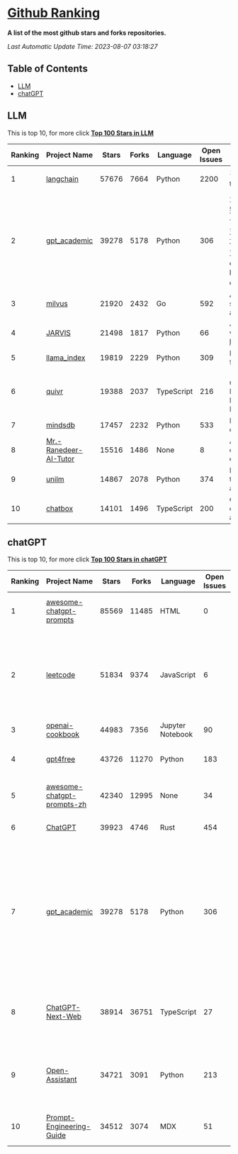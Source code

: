 [Github Ranking](./README.md)
==========

**A list of the most github stars and forks repositories.**

*Last Automatic Update Time: 2023-08-07 03:18:27*

## Table of Contents
 * [LLM](#LLM)
 * [chatGPT](#chatGPT)

## LLM

This is top 10, for more click **[Top 100 Stars in LLM](Top100/LLM.md)**

| Ranking | Project Name | Stars | Forks | Language | Open Issues | Description | Last Commit |
| ------- | ------------ | ----- | ----- | -------- | ----------- | ----------- | ----------- |
| 1 | [langchain](https://github.com/langchain-ai/langchain) | 57676 | 7664 | Python | 2200 | ⚡ Building applications with LLMs through composability ⚡ | 2023-08-07T03:14:09Z |
| 2 | [gpt_academic](https://github.com/binary-husky/gpt_academic) | 39278 | 5178 | Python | 306 | 为ChatGPT/GLM提供图形交互界面，特别优化论文阅读/润色/写作体验，模块化设计，支持自定义快捷按钮&函数插件，支持Python和C++等项目剖析&自译解功能，PDF/LaTex论文翻译&总结功能，支持并行问询多种LLM模型，支持清华chatglm2等本地模型。兼容复旦MOSS, llama, rwkv, newbing, claude, claude2等 | 2023-08-06T18:12:01Z |
| 3 | [milvus](https://github.com/milvus-io/milvus) | 21920 | 2432 | Go | 592 | A cloud-native vector database, storage for next generation AI applications | 2023-08-07T03:03:28Z |
| 4 | [JARVIS](https://github.com/microsoft/JARVIS) | 21498 | 1817 | Python | 66 | JARVIS, a system to connect LLMs with ML community. Paper: https://arxiv.org/pdf/2303.17580.pdf | 2023-07-28T09:59:24Z |
| 5 | [llama_index](https://github.com/jerryjliu/llama_index) | 19819 | 2229 | Python | 309 | LlamaIndex (GPT Index) is a data framework for your LLM applications | 2023-08-07T00:38:18Z |
| 6 | [quivr](https://github.com/StanGirard/quivr) | 19388 | 2037 | TypeScript | 216 | 🧠 Dump all your files and chat with it using your Generative AI Second Brain using LLMs ( GPT 3.5/4, Private, Anthropic, VertexAI ) & Embeddings 🧠  | 2023-08-07T03:15:23Z |
| 7 | [mindsdb](https://github.com/mindsdb/mindsdb) | 17457 | 2232 | Python | 533 | MindsDB connects AI models to databases. | 2023-08-06T23:06:21Z |
| 8 | [Mr.-Ranedeer-AI-Tutor](https://github.com/JushBJJ/Mr.-Ranedeer-AI-Tutor) | 15516 | 1486 | None | 8 | A GPT-4 AI Tutor Prompt for customizable personalized learning experiences. | 2023-07-15T10:58:29Z |
| 9 | [unilm](https://github.com/microsoft/unilm) | 14867 | 2078 | Python | 374 | Large-scale Self-supervised Pre-training Across Tasks, Languages, and Modalities | 2023-08-01T10:00:29Z |
| 10 | [chatbox](https://github.com/Bin-Huang/chatbox) | 14101 | 1496 | TypeScript | 200 | Chatbox is a desktop app for multiple cutting-edge LLM models that available on Windows, Mac, Linux | 2023-08-04T12:33:36Z |


## chatGPT

This is top 10, for more click **[Top 100 Stars in chatGPT](Top100/chatGPT.md)**

| Ranking | Project Name | Stars | Forks | Language | Open Issues | Description | Last Commit |
| ------- | ------------ | ----- | ----- | -------- | ----------- | ----------- | ----------- |
| 1 | [awesome-chatgpt-prompts](https://github.com/f/awesome-chatgpt-prompts) | 85569 | 11485 | HTML | 0 | This repo includes ChatGPT prompt curation to use ChatGPT better. | 2023-08-04T05:39:38Z |
| 2 | [leetcode](https://github.com/azl397985856/leetcode) | 51834 | 9374 | JavaScript | 6 | 推荐免费ChatGPT网站：www.lintcode.com/chat-gpt?utm_source=tf-github-lucifer  LeetCode Solutions: A Record of My Problem Solving Journey.( leetcode题解，记录自己的leetcode解题之路。) | 2023-07-23T06:47:14Z |
| 3 | [openai-cookbook](https://github.com/openai/openai-cookbook) | 44983 | 7356 | Jupyter Notebook | 90 | Examples and guides for using the OpenAI API | 2023-08-07T02:29:12Z |
| 4 | [gpt4free](https://github.com/xtekky/gpt4free) | 43726 | 11270 | Python | 183 | The official gpt4free repository \| various collection of powerful language models | 2023-08-05T08:32:05Z |
| 5 | [awesome-chatgpt-prompts-zh](https://github.com/PlexPt/awesome-chatgpt-prompts-zh) | 42340 | 12995 | None | 34 | ChatGPT 中文调教指南。各种场景使用指南。学习怎么让它听你的话。 | 2023-07-28T12:40:00Z |
| 6 | [ChatGPT](https://github.com/lencx/ChatGPT) | 39923 | 4746 | Rust | 454 | 🔮 ChatGPT Desktop Application (Mac, Windows and Linux) | 2023-08-03T13:51:54Z |
| 7 | [gpt_academic](https://github.com/binary-husky/gpt_academic) | 39278 | 5178 | Python | 306 | 为ChatGPT/GLM提供图形交互界面，特别优化论文阅读/润色/写作体验，模块化设计，支持自定义快捷按钮&函数插件，支持Python和C++等项目剖析&自译解功能，PDF/LaTex论文翻译&总结功能，支持并行问询多种LLM模型，支持清华chatglm2等本地模型。兼容复旦MOSS, llama, rwkv, newbing, claude, claude2等 | 2023-08-06T18:12:01Z |
| 8 | [ChatGPT-Next-Web](https://github.com/Yidadaa/ChatGPT-Next-Web) | 38914 | 36751 | TypeScript | 27 | A well-designed cross-platform ChatGPT UI (Web / PWA / Linux / Win / MacOS). 一键拥有你自己的跨平台 ChatGPT 应用。 | 2023-08-05T07:59:57Z |
| 9 | [Open-Assistant](https://github.com/LAION-AI/Open-Assistant) | 34721 | 3091 | Python | 213 | OpenAssistant is a chat-based assistant that understands tasks, can interact with third-party systems, and retrieve information dynamically to do so. | 2023-08-06T21:24:25Z |
| 10 | [Prompt-Engineering-Guide](https://github.com/dair-ai/Prompt-Engineering-Guide) | 34512 | 3074 | MDX | 51 | 🐙 Guides, papers, lecture, notebooks and resources for prompt engineering | 2023-08-07T01:30:05Z |

